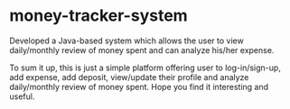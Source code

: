 # money-tracker-system
Developed a Java-based system which allows the user to view daily/monthly review of money spent and can analyze his/her expense.

To sum it up, this is just a simple platform offering user to log-in/sign-up, add expense, add deposit, view/update their profile and analyze daily/monthly review of money spent.
Hope you find it interesting and useful. 
